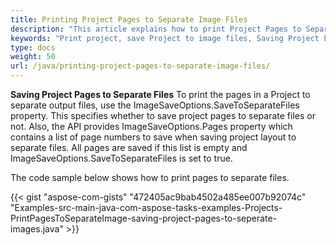 ```yaml
---
title: Printing Project Pages to Separate Image Files
description: "This article explains how to print Project Pages to Separate Image Files using Aspose.Tasks for Java."
keywords: "Print project, save Project to image files, Saving Project Pages to Separate Files, Aspose.Tasks for Java"
type: docs
weight: 50
url: /java/printing-project-pages-to-separate-image-files/
---
```


**Saving Project Pages to Separate Files**
To print the pages in a Project to separate output files, use the ImageSaveOptions.SaveToSeparateFiles property. This specifies whether to save project pages to separate files or not. Also, the API provides ImageSaveOptions.Pages property which contains a list of page numbers to save when saving project layout to separate files. All pages are saved if this list is empty and ImageSaveOptions.SaveToSeparateFiles is set to true.

The code sample below shows how to print pages to separate files.

{{< gist "aspose-com-gists" "472405ac9bab4502a485ee007b92074c" "Examples-src-main-java-com-aspose-tasks-examples-Projects-PrintPagesToSeparateImage-saving-project-pages-to-seperate-images.java" >}}
